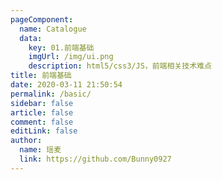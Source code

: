 ```yaml
---
pageComponent:
  name: Catalogue
  data:
    key: 01.前端基础
    imgUrl: /img/ui.png
    description: html5/css3/JS，前端相关技术难点
title: 前端基础
date: 2020-03-11 21:50:54
permalink: /basic/
sidebar: false
article: false
comment: false
editLink: false
author:
  name: 瑶麦
  link: https://github.com/Bunny0927
---
```

